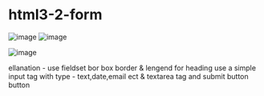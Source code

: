 # html3-2-form
![image](https://github.com/SaurabhShrikhande/html3-2-form/assets/142402502/cc09bdcf-a8bd-46f3-a048-21785da45b23)
![image](https://github.com/SaurabhShrikhande/html3-2-form/assets/142402502/0a2305a0-c981-4c02-a14c-56734064c7b2)

![image](https://github.com/SaurabhShrikhande/html3-2-form/assets/142402502/aa505066-6cba-4d18-a28d-726d0808c1b1)


ellanation -
use fieldset bor box border & lengend for heading
use a simple input tag with type - text,date,email ect & textarea tag and submit button button

